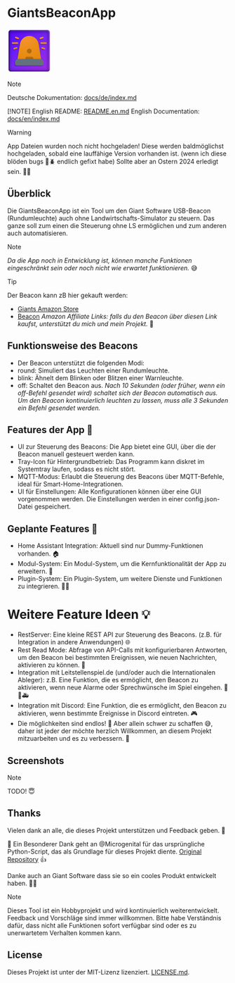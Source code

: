 # GiantsBeaconApp
![AppIcon](beacon.png)

> [!NOTE]
> Deutsche Dokumentation: [docs/de/index.md](docs/de/index.md)
>
> [!NOTE]
> English README: [README.en.md](README.en.md)
> English Documentation: [docs/en/index.md](docs/en/index.md)

> [!WARNING]
> App Dateien wurden noch nicht hochgeladen!
> Diese werden baldmöglichst hochgeladen, sobald eine lauffähige Version vorhanden ist.
> (wenn ich diese blöden bugs 🐞🪲 endlich gefixt habe)
> Sollte aber an Ostern 2024 erledigt sein. 🐰🥚

## Überblick
Die GiantsBeaconApp ist ein Tool um den Giant Software USB-Beacon (Rundumleuchte) auch ohne Landwirtschafts-Simulator zu steuern.
Das ganze soll zum einen die Steuerung ohne LS ermöglichen und zum anderen auch automatisieren.

> [!NOTE]
> _Da die App noch in Entwicklung ist, können manche Funktionen eingeschränkt sein oder noch nicht wie erwartet funktionieren._ 😅

> [!TIP]
> Der Beacon kann zB hier gekauft werden:
> - [Giants Amazon Store](https://amzn.to/3TVB6Tp)
> - [Beacon](https://amzn.to/4ctbZzL)
> *Amazon Affiliate Links: falls du den Beacon über diesen Link kaufst, unterstützt du mich und mein Projekt.* 🙏

## Funktionsweise des Beacons
- Der Beacon unterstützt die folgenden Modi:
- round: Simuliert das Leuchten einer Rundumleuchte.
- blink: Ähnelt dem Blinken oder Blitzen einer Warnleuchte.
- off: Schaltet den Beacon aus.
_Nach 10 Sekunden (oder früher, wenn ein off-Befehl gesendet wird) schaltet sich der Beacon automatisch aus._
_Um den Beacon kontinuierlich leuchten zu lassen, muss alle 3 Sekunden ein Befehl gesendet werden._

## Features der App 🚀
- UI zur Steuerung des Beacons: Die App bietet eine GUI, über die der Beacon manuell gesteuert werden kann.
- Tray-Icon für Hintergrundbetrieb: Das Programm kann diskret im Systemtray laufen, sodass es nicht stört.
- MQTT-Modus: Erlaubt die Steuerung des Beacons über MQTT-Befehle, ideal für Smart-Home-Integrationen.
- UI für Einstellungen: Alle Konfigurationen können über eine GUI vorgenommen werden.
Die Einstellungen werden in einer config.json-Datei gespeichert.

## Geplante Features 📅
- Home Assistant Integration: Aktuell sind nur Dummy-Funktionen vorhanden. 🏠
- Modul-System: Ein Modul-System, um die Kernfunktionalität der App zu erweitern. 🧩
- Plugin-System: Ein Plugin-System, um weitere Dienste und Funktionen zu integrieren. 🧩🔌


# Weitere Feature Ideen 💡
- RestServer: Eine kleine REST API zur Steuerung des Beacons. (z.B. für Integration in andere Anwendungen) 🌐
- Rest Read Mode: Abfrage von API-Calls mit konfigurierbaren Antworten, um den Beacon bei bestimmten Ereignissen, wie neuen Nachrichten, aktivieren zu können. 📩
- Integration mit Leitstellenspiel.de (und/oder auch die Internationalen Ableger): z.B. Eine Funktion, die es ermöglicht, den Beacon zu aktivieren, wenn neue Alarme oder Sprechwünsche im Spiel eingehen. 🚓🚒🚑
- Integration mit Discord: Eine Funktion, die es ermöglicht, den Beacon zu aktivieren, wenn bestimmte Ereignisse in Discord eintreten. 🎮
- Die möglichkeiten sind endlos! 🚀 Aber allein schwer zu schaffen 😅, daher ist jeder der möchte herzlich Willkommen, an diesem Projekt mitzuarbeiten und es zu verbessern. 🤝

## Screenshots
> [!NOTE]
> TODO! 😇

## Thanks
Vielen dank an alle, die dieses Projekt unterstützen und Feedback geben. 🙏

🤗 Ein Besonderer Dank geht an @Microgenital für das ursprüngliche Python-Script, das als Grundlage für dieses Projekt diente.
[Original Repository](https://github.com/Microgenital/Giants_Software_USB_Beacon/) 👍

Danke auch an Giant Software dass sie so ein cooles Produkt entwickelt haben. 🚜🚨

> [!NOTE]
> Dieses Tool ist ein Hobbyprojekt und wird kontinuierlich weiterentwickelt.
> Feedback und Vorschläge sind immer willkommen.
> Bitte habe Verständnis dafür, dass nicht alle Funktionen sofort verfügbar sind oder es zu unerwartetem Verhalten kommen kann.

## License
Dieses Projekt ist unter der MIT-Lizenz lizenziert. [LICENSE.md](LICENSE.md).